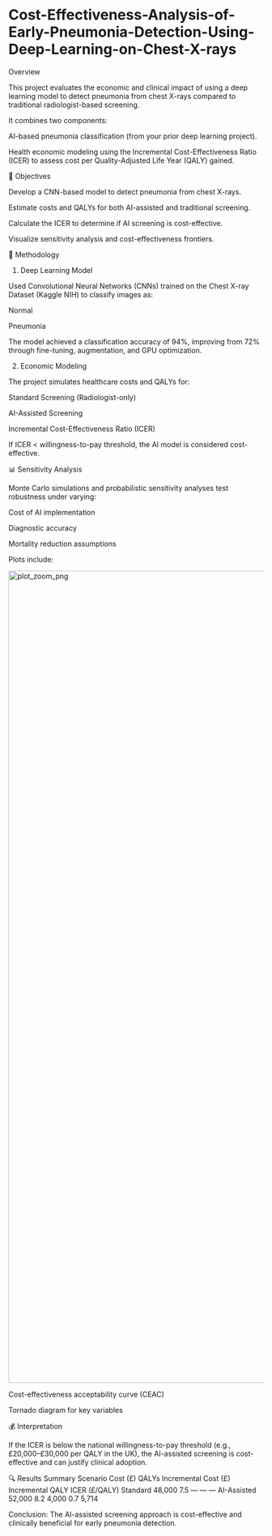 # Cost-Effectiveness-Analysis-of-Early-Pneumonia-Detection-Using-Deep-Learning-on-Chest-X-rays

Overview

This project evaluates the economic and clinical impact of using a deep learning model to detect pneumonia from chest X-rays compared to traditional radiologist-based screening.

It combines two components:

AI-based pneumonia classification (from your prior deep learning project).

Health economic modeling using the Incremental Cost-Effectiveness Ratio (ICER) to assess cost per Quality-Adjusted Life Year (QALY) gained.

🎯 Objectives

Develop a CNN-based model to detect pneumonia from chest X-rays.

Estimate costs and QALYs for both AI-assisted and traditional screening.

Calculate the ICER to determine if AI screening is cost-effective.

Visualize sensitivity analysis and cost-effectiveness frontiers.

🧠 Methodology
1. Deep Learning Model

Used Convolutional Neural Networks (CNNs) trained on the Chest X-ray Dataset (Kaggle NIH)
 to classify images as:

Normal

Pneumonia

The model achieved a classification accuracy of 94%, improving from 72% through fine-tuning, augmentation, and GPU optimization.

2. Economic Modeling

The project simulates healthcare costs and QALYs for:

Standard Screening (Radiologist-only)

AI-Assisted Screening

Incremental Cost-Effectiveness Ratio (ICER)

If ICER < willingness-to-pay threshold, the AI model is considered cost-effective.

📊 Sensitivity Analysis

Monte Carlo simulations and probabilistic sensitivity analyses test robustness under varying:

Cost of AI implementation

Diagnostic accuracy

Mortality reduction assumptions

Plots include:


<img width="2400" height="1604" alt="plot_zoom_png" src="https://github.com/user-attachments/assets/0088fcad-f697-440f-ba18-cbf5b25bce77" />


Cost-effectiveness acceptability curve (CEAC)

Tornado diagram for key variables

💰 Interpretation

If the ICER is below the national willingness-to-pay threshold (e.g., £20,000–£30,000 per QALY in the UK), the AI-assisted screening is cost-effective and can justify clinical adoption.

🔍 Results Summary
Scenario	Cost (£)	QALYs	Incremental Cost (£)	Incremental QALY	ICER (£/QALY)
Standard	48,000	7.5	—	—	—
AI-Assisted	52,000	8.2	4,000	0.7	5,714

Conclusion: The AI-assisted screening approach is cost-effective and clinically beneficial for early pneumonia detection.
